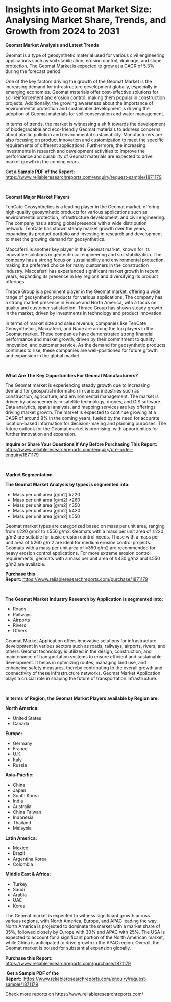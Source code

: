 <p><h1>Insights into Geomat Market Size: Analysing Market Share, Trends, and Growth from 2024 to 2031</h1></p><p><strong>Geomat Market Analysis and Latest Trends</strong></p>
<p><p>Geomat is a type of geosynthetic material used for various civil engineering applications such as soil stabilization, erosion control, drainage, and slope protection. The Geomat Market is expected to grow at a CAGR of 5.3% during the forecast period. </p><p>One of the key factors driving the growth of the Geomat Market is the increasing demand for infrastructure development globally, especially in emerging economies. Geomat materials offer cost-effective solutions for soil reinforcement and erosion control, making them popular in construction projects. Additionally, the growing awareness about the importance of environmental protection and sustainable development is driving the adoption of Geomat materials for soil conservation and water management.</p><p>In terms of trends, the market is witnessing a shift towards the development of biodegradable and eco-friendly Geomat materials to address concerns about plastic pollution and environmental sustainability. Manufacturers are also focusing on product innovation and customization to meet the specific requirements of different applications. Furthermore, the increasing investments in research and development activities to improve the performance and durability of Geomat materials are expected to drive market growth in the coming years.</p></p>
<p><strong>Get a Sample PDF of the Report:&nbsp;</strong> <a href="https://www.reliableresearchreports.com/enquiry/request-sample/1871179">https://www.reliableresearchreports.com/enquiry/request-sample/1871179</a></p>
<p>&nbsp;</p>
<p><strong>Geomat Major Market Players</strong></p>
<p><p>TenCate Geosynthetics is a leading player in the Geomat market, offering high-quality geosynthetic products for various applications such as environmental protection, infrastructure development, and civil engineering. The company has a strong global presence with a wide distribution network. TenCate has shown steady market growth over the years, expanding its product portfolio and investing in research and development to meet the growing demand for geosynthetics.</p><p>Maccaferri is another key player in the Geomat market, known for its innovative solutions in geotechnical engineering and soil stabilization. The company has a strong focus on sustainability and environmental protection, making it a preferred choice for many customers in the construction industry. Maccaferri has experienced significant market growth in recent years, expanding its presence in key regions and diversifying its product offerings.</p><p>Thrace Group is a prominent player in the Geomat market, offering a wide range of geosynthetic products for various applications. The company has a strong market presence in Europe and North America, with a focus on quality and customer satisfaction. Thrace Group has shown steady growth in the market, driven by investments in technology and product innovation.</p><p>In terms of market size and sales revenue, companies like TenCate Geosynthetics, Maccaferri, and Naue are among the top players in the Geomat market. These companies have demonstrated strong financial performance and market growth, driven by their commitment to quality, innovation, and customer service. As the demand for geosynthetic products continues to rise, these companies are well-positioned for future growth and expansion in the global market.</p></p>
<p>&nbsp;</p>
<p><strong>What Are The Key Opportunities For Geomat Manufacturers?</strong></p>
<p><p>The Geomat market is experiencing steady growth due to increasing demand for geospatial information in various industries such as construction, agriculture, and environmental management. The market is driven by advancements in satellite technology, drones, and GIS software. Data analytics, spatial analysis, and mapping services are key offerings driving market growth. The market is expected to continue growing at a CAGR of around 8% in the coming years, fueled by the need for accurate location-based information for decision-making and planning purposes. The future outlook for the Geomat market is promising, with opportunities for further innovation and expansion.</p></p>
<p><strong>Inquire or Share Your Questions If Any Before Purchasing This Report:</strong> <a href="https://www.reliableresearchreports.com/enquiry/pre-order-enquiry/1871179">https://www.reliableresearchreports.com/enquiry/pre-order-enquiry/1871179</a></p>
<p>&nbsp;</p>
<p><strong>Market Segmentation</strong></p>
<p><strong>The Geomat Market Analysis by types is segmented into:</strong></p>
<p><ul><li>Mass per unit area [g/m2] ≥220</li><li>Mass per unit area [g/m2] ≥260</li><li>Mass per unit area [g/m2] ≥350</li><li>Mass per unit area [g/m2] ≥430</li><li>Mass per unit area [g/m2] ≥550</li></ul></p>
<p><p>Geomat market types are categorized based on mass per unit area, ranging from ≥220 g/m2 to ≥550 g/m2. Geomats with a mass per unit area of ≥220 g/m2 are suitable for basic erosion control needs. Those with a mass per unit area of ≥260 g/m2 are ideal for medium erosion control projects. Geomats with a mass per unit area of ≥350 g/m2 are recommended for heavy erosion control applications. For more extreme erosion control requirements, geomats with a mass per unit area of ≥430 g/m2 and ≥550 g/m2 are available.</p></p>
<p><strong>Purchase this Report:&nbsp;</strong><a href="https://www.reliableresearchreports.com/purchase/1871179">https://www.reliableresearchreports.com/purchase/1871179</a></p>
<p>&nbsp;</p>
<p><strong>The Geomat Market Industry Research by Application is segmented into:</strong></p>
<p><ul><li>Roads</li><li>Railways</li><li>Airports</li><li>Rivers</li><li>Others</li></ul></p>
<p><p>Geomat Market Application offers innovative solutions for infrastructure development in various sectors such as roads, railways, airports, rivers, and others. Geomat technology is utilized in the design, construction, and maintenance of transportation systems to ensure efficient and sustainable development. It helps in optimizing routes, managing land use, and enhancing safety measures, thereby contributing to the overall growth and connectivity of these infrastructure networks. Geomat Market Application plays a crucial role in shaping the future of transportation infrastructure.</p></p>
<p>&nbsp;</p>
<p><strong>In terms of Region, the Geomat Market Players available by Region are:</strong></p>
<p>
    <p> <strong> North America: </strong>
        <ul>
            <li>United States</li>
            <li>Canada</li>
        </ul>
        </p> 
    <p> <strong> Europe: </strong>
        <ul>
            <li>Germany</li>
            <li>France</li>
            <li>U.K.</li>
            <li>Italy</li>
            <li>Russia</li>
        </ul>
        </p> 
    <p> <strong> Asia-Pacific: </strong>
        <ul>
            <li>China</li>
            <li>Japan</li>
            <li>South Korea</li>
            <li>India</li>
            <li>Australia</li>
            <li>China Taiwan</li>
            <li>Indonesia</li>
            <li>Thailand</li>
            <li>Malaysia</li>
        </ul>
        </p> 
    <p> <strong> Latin America: </strong>
        <ul>
            <li>Mexico</li>
            <li>Brazil</li>
            <li>Argentina Korea</li>
            <li>Colombia</li>
        </ul>
        </p> 
    <p> <strong> Middle East & Africa: </strong>
        <ul>
            <li>Turkey</li>
            <li>Saudi</li>
            <li>Arabia</li>
            <li>UAE</li>
            <li>Korea</li>
        </ul>
    </p>
    </p>
<p><p>The Geomat market is expected to witness significant growth across various regions, with North America, Europe, and APAC leading the way. North America is projected to dominate the market with a market share of 35%, followed closely by Europe with 30% and APAC with 25%. The USA is expected to account for a significant portion of the North American market, while China is anticipated to drive growth in the APAC region. Overall, the Geomat market is poised for substantial expansion globally.</p></p>
<p><strong>Purchase this Report: </strong><a href="https://www.reliableresearchreports.com/purchase/1871179">https://www.reliableresearchreports.com/purchase/1871179</a></p>
<p>&nbsp;<strong>Get a Sample PDF of the Report:&nbsp;&nbsp;</strong><a href="https://www.reliableresearchreports.com/enquiry/request-sample/1871179">https://www.reliableresearchreports.com/enquiry/request-sample/1871179</a></p>
<p><strong></strong></p>
<p>Check more reports on https://www.reliableresearchreports.com/</p>
